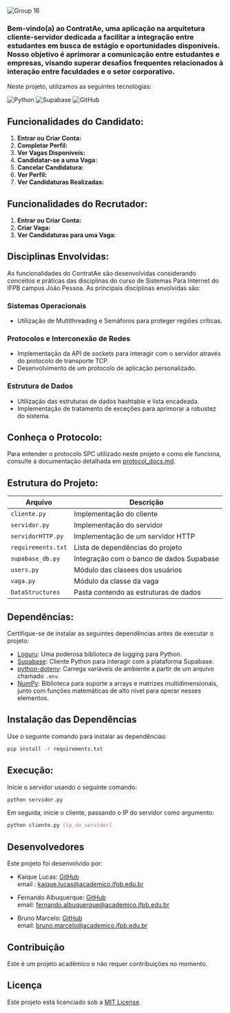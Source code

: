 ![Group 16](https://github.com/LucasKaiquee/ContratAe/assets/85175643/d501899f-b2b9-49ce-a1c0-37a61d389e7f)
### Bem-vindo(a) ao ContratAe, uma aplicação na arquitetura cliente-servidor dedicada a facilitar a integração entre estudantes em busca de estágio e oportunidades disponíveis. Nosso objetivo é aprimorar a comunicação entre estudantes e empresas, visando superar desafios frequentes relacionados à interação entre faculdades e o setor corporativo.

Neste projeto, utilizamos as seguintes tecnologias:

![Python](https://img.shields.io/badge/Python-3776AB?style=for-the-badge&logo=python&logoColor=white)
![Supabase](https://img.shields.io/badge/Supabase-005F9E?style=for-the-badge&logo=supabase&logoColor=white)
![GitHub](https://img.shields.io/badge/GitHub-181717?style=for-the-badge&logo=github&logoColor=white)

## Funcionalidades do Candidato:

1. **Entrar ou Criar Conta:**
2. **Completar Perfil:**
3. **Ver Vagas Disponíveis:**
4. **Candidatar-se a uma Vaga:**
5. **Cancelar Candidatura:**
6. **Ver Perfil:**
7. **Ver Candidaturas Realizadas:**

## Funcionalidades do Recrutador:

1. **Entrar ou Criar Conta:**
2. **Criar Vaga:**
3. **Ver Candidaturas para uma Vaga:**

## Disciplinas Envolvidas:
As funcionalidades do ContratAe são desenvolvidas considerando conceitos e práticas das disciplinas do curso de Sistemas Para Internet do IFPB campus João Pessoa. As principais disciplinas envolvidas são:

### Sistemas Operacionais
- Utilização de Multithreading e Semáforos para proteger regiões críticas.

### Protocolos e Interconexão de Redes
- Implementação da API de sockets para interagir com o servidor através do protocolo de transporte TCP.
- Desenvolvimento de um protocolo de aplicação personalizado.

### Estrutura de Dados
- Utilização das estruturas de dados hashtable e lista encadeada.
- Implementação de tratamento de exceções para aprimorar a robustez do sistema.
  
## Conheça o Protocolo:

Para entender o protocolo SPC utilizado neste projeto e como ele funciona, consulte a documentação detalhada em [protocol_docs.md](protocol_docs.md).

## Estrutura do Projeto:

| Arquivo               | Descrição                                   |
|-----------------------|---------------------------------------------|
| `cliente.py`          | Implementação do cliente                    |
| `servidor.py`         | Implementação do servidor                   |
| `servidorHTTP.py`     | Implementação de um servidor HTTP           |
| `requirements.txt`    | Lista de dependências do projeto            |
| `supabase_db.py`      | Integração com o banco de dados Supabase    |
| `users.py`            | Módulo das clasees dos usuários             |
| `vaga.py`             | Módulo da classe da vaga                    |
| `DataStructures`     | Pasta contendo as estruturas de dados        |

## Dependências:

Certifique-se de instalar as seguintes dependências antes de executar o projeto:

- [Loguru](https://github.com/Delgan/loguru): Uma poderosa biblioteca de logging para Python.
- [Supabase](https://github.com/supabase/supabase-py): Cliente Python para interagir com a plataforma Supabase.
- [python-dotenv](https://github.com/theskumar/python-dotenv): Carrega variáveis de ambiente a partir de um arquivo chamado `.env`.
- [NumPy](https://numpy.org/): Biblioteca para suporte a arrays e matrizes multidimensionais, junto com funções matemáticas de alto nível para operar nesses elementos.

## Instalação das Dependências

Use o seguinte comando para instalar as dependências:

```bash
pip install -r requirements.txt
```

## Execução:

Inicie o servidor usando o seguinte comando:

```bash
python servidor.py
````

Em seguida, inicie o cliente, passando o IP do servidor como argumento:

```bash
python cliente.py [ip_do_servidor]
```

## Desenvolvedores

Este projeto foi desenvolvido por:

- Kaique Lucas: [GitHub](https://github.com/LucasKaiquee)<br>
  email :  [kaique.lucas@academico.ifpb.edu.br](mailto:kaique.lucas@academico.ifpb.edu.br)
  
- Fernando Albuquerque: [GitHub](https://github.com/LuizFernando12)<br>
  email: [fernando.albuquerque@academico.ifpb.edu.br](mailto:fernando.albuquerque@academico.ifpb.edu.br)
  
- Bruno Marcelo: [GitHub](https://github.com/marceelobruno)<br>
  email: [bruno.marcelo@academico.ifpb.edu.br](mailto:bruno.marcelo@academico.ifpb.edu.br) 

## Contribuição

Este é um projeto acadêmico e não requer contribuições no momento.

## Licença

Este projeto está licenciado sob a [MIT License](LICENSE).

